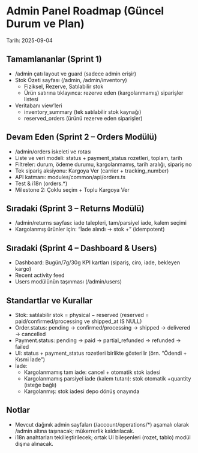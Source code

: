 # Admin Panel Roadmap (Güncel Durum ve Plan)

Tarih: 2025-09-04

## Tamamlananlar (Sprint 1)
- /admin çatı layout ve guard (sadece admin erişir)
- Stok Özeti sayfası (/admin, /admin/inventory)
  - Fiziksel, Rezerve, Satılabilir stok
  - Ürün satırına tıklayınca: rezerve eden (kargolanmamış) siparişler listesi
- Veritabanı view’leri
  - inventory_summary (tek satılabilir stok kaynağı)
  - reserved_orders (ürünü rezerve eden siparişler)

## Devam Eden (Sprint 2 – Orders Modülü)
- /admin/orders iskeleti ve rotası
- Liste ve veri modeli: status + payment_status rozetleri, toplam, tarih
- Filtreler: durum, ödeme durumu, kargolanmamış, tarih aralığı, sipariş no
- Tek sipariş aksiyonu: Kargoya Ver (carrier + tracking_number)
- API katmanı: modules/common/api/orders.ts
- Test & i18n (orders.*)
- Milestone 2: Çoklu seçim + Toplu Kargoya Ver

## Sıradaki (Sprint 3 – Returns Modülü)
- /admin/returns sayfası: iade talepleri, tam/parsiyel iade, kalem seçimi
- Kargolanmış ürünler için: “İade alındı → stok +” (idempotent)

## Sıradaki (Sprint 4 – Dashboard & Users)
- Dashboard: Bugün/7g/30g KPI kartları (sipariş, ciro, iade, bekleyen kargo)
- Recent activity feed
- Users modülünün taşınması (/admin/users)

## Standartlar ve Kurallar
- Stok: satılabilir stok = physical − reserved (reserved = paid/confirmed/processing ve shipped_at IS NULL)
- Order.status: pending → confirmed/processing → shipped → delivered → cancelled
- Payment.status: pending → paid → partial_refunded → refunded → failed
- UI: status + payment_status rozetleri birlikte gösterilir (örn. “Ödendi + Kısmi İade”)
- İade:
  - Kargolanmamış tam iade: cancel + otomatik stok iadesi
  - Kargolanmamış parsiyel iade (kalem tutarı): stok otomatik +quantity (isteğe bağlı)
  - Kargolanmış: stok iadesi depo dönüş onayında

## Notlar
- Mevcut dağınık admin sayfaları (/account/operations/*) aşamalı olarak /admin altına taşınacak; mükerrerlik kaldırılacak.
- i18n anahtarları tekilleştirilecek; ortak UI bileşenleri (rozet, tablo) modül dışına alınacak.


